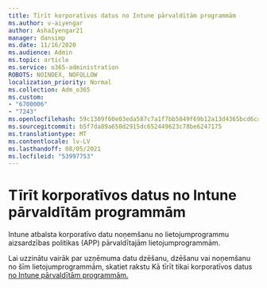 ```yaml
---
title: Tīrīt korporatīvos datus no Intune pārvaldītām programmām
ms.author: v-aiyengar
author: AshaIyengar21
manager: dansimp
ms.date: 11/16/2020
ms.audience: Admin
ms.topic: article
ms.service: o365-administration
ROBOTS: NOINDEX, NOFOLLOW
localization_priority: Normal
ms.collection: Adm_o365
ms.custom:
- "6700006"
- "7243"
ms.openlocfilehash: 59c1309f60e03eda587c7a1f7bb5849f69b12a13d4365bcd6ca4e862d0e53e2e
ms.sourcegitcommit: b5f7da89a650d2915dc652449623c78be6247175
ms.translationtype: MT
ms.contentlocale: lv-LV
ms.lasthandoff: 08/05/2021
ms.locfileid: "53997753"
---
```

# <a name="wipe-corporate-data-from-intune-managed-apps"></a>Tīrīt korporatīvos datus no Intune pārvaldītām programmām

Intune atbalsta korporatīvo datu noņemšanu no lietojumprogrammu aizsardzības politikas (APP) pārvaldītajām lietojumprogrammām. 

Lai uzzinātu vairāk par uzņēmuma datu dzēšanu, dzēšanu vai noņemšanu no šīm lietojumprogrammām, skatiet rakstu Kā tīrīt tikai korporatīvos datus [no Intune pārvaldītām programmām.](https://docs.microsoft.com/mem/intune/apps/apps-selective-wipe)
